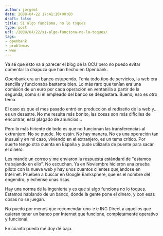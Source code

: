 ```yaml
---
author: jorgeml
date: 2008-04-22 17:41:28+00:00
draft: false
title: Si algo funciona, no lo toques
type: post
url: /2008/04/22/si-algo-funciona-no-lo-toques/
tags:
- openbank
- problemas
- www
---
```


Ya sé que esto va a parecer el blog de la OCU pero no puedo evitar comentar la chapuza que han hecho en Openbank.

Openbank era un banco estupendo. Tenía todo tipo de servicios, la web era sencilla y funcionaba bastante bien. Lo más raro que tenían era una comisión de un euro por cada operación en ventanilla a partir de la segunda, como si el empleado del banco se desgastara. Bueno, eso es otro tema.

El caso es que el mes pasado entró en producción el rediseño de la web y... es un desastre. No me resulta más bonito, las cosas son más dificiles de encontrar, está plagado de anuncios...

Pero lo más hiriente de todo es que no funcionan las transferencias al extranjero. No se puede. No están. No hay manera. No es una operación tan inusual y en mi caso, viviendo en el extranjero, es un tema crítico. Por suerte tengo otra cuenta en España y pude utilizarla de puente para sacar el dinero.

Les mandé un correo y me enviaron la respuesta estándard de "estamos trabajando en ello". No escuchan. Ya en Noviembre hicieron una prueba piloto con la nueva web y hay unos cuantos clientes quejándose en Internet. Prueben a buscar en Google Banksphere, que es el nombre del engendro, y échense unas risas.

Hay una norma de la ingeniería y es que si algo funciona no lo toques. Estamos hablando de un banco, donde la gente pone el dinero, y con esas cosas no se juegan.

No puedo por menos que recomendar uno-e e ING Direct a aquellos que quieran tener un banco por Internet que funcione, completamente operativo y funcional.

En cuanto pueda me doy de baja.
